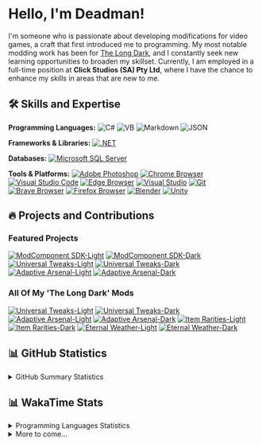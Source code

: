 # Hello, I'm Deadman!

I'm someone who is passionate about developing modifications for video games, a craft that first introduced me to programming. My most notable modding work has been for [The Long Dark](https://www.thelongdark.com/), and I constantly seek new learning opportunities to broaden my skillset. Currently, I am employed in a full-time position at **Click Studios (SA) Pty Ltd**, where I have the chance to enhance my skills in areas that are new to me.

## 🛠 Skills and Expertise
**Programming Languages:** 
![C#](https://img.shields.io/badge/c%23-%23239120.svg?style=for-the-badge&logo=csharp&logoColor=white) ![VB](https://img.shields.io/badge/Visual%20Basic-%239561CC.svg?style=for-the-badge&logo=visualbasic&logoColor=white) ![Markdown](https://img.shields.io/badge/markdown-%23000000.svg?style=for-the-badge&logo=markdown&logoColor=white) ![JSON](https://img.shields.io/badge/JSON-%23000000.svg?style=for-the-badge&logo=json&logoColor=white)

**Frameworks & Libraries:**
[![.NET](https://img.shields.io/badge/.NET-%23512BD4.svg?style=for-the-badge&logo=dotnet&logoColor=white)](https://dotnet.microsoft.com/)

**Databases:**
[![Microsoft SQL Server](https://img.shields.io/badge/Microsoft%20SQL%20Server-CC2927?style=for-the-badge&logo=microsoft%20sql%20server&logoColor=white)](https://www.microsoft.com/en-us/sql-server)

**Tools & Platforms:**
[![Adobe Photoshop](https://img.shields.io/badge/adobe%20photoshop-%2331A8FF.svg?style=for-the-badge&logo=adobe-photoshop&logoColor=white)](https://www.adobe.com/products/photoshop.html) [![Chrome Browser](https://img.shields.io/badge/chrome%20browser-%234285F4.svg?style=for-the-badge&logo=google-chrome&logoColor=white)](https://www.google.com/chrome/) [![Visual Studio Code](https://img.shields.io/badge/visual%20studio%20code-%23007ACC.svg?style=for-the-badge&logo=visual-studio-code&logoColor=white)](https://code.visualstudio.com/) [![Edge Browser](https://img.shields.io/badge/edge%20browser-%230078D7.svg?style=for-the-badge&logo=microsoft-edge&logoColor=white)](https://www.microsoft.com/edge) [![Visual Studio](https://img.shields.io/badge/visual%20studio-%235C2D91.svg?style=for-the-badge&logo=visual-studio&logoColor=white)](https://visualstudio.microsoft.com/) [![Git](https://img.shields.io/badge/git-%23F05033.svg?style=for-the-badge&logo=git&logoColor=white)](https://git-scm.com/) [![Brave Browser](https://img.shields.io/badge/brave%20browser-%23FB542B.svg?style=for-the-badge&logo=brave&logoColor=white)](https://brave.com/) [![Firefox Browser](https://img.shields.io/badge/firefox%20browser-%23FF7139.svg?style=for-the-badge&logo=firefox-browser&logoColor=white)](https://www.mozilla.org/en-US/firefox/new/) [![Blender](https://img.shields.io/badge/blender-%23F5792A.svg?style=for-the-badge&logo=blender&logoColor=white)](https://www.blender.org/) [![Unity](https://img.shields.io/badge/unity-%23000000.svg?style=for-the-badge&logo=unity&logoColor=white)](https://unity.com/)

## 🔥 Projects and Contributions
### Featured Projects
[![ModComponent SDK-Light](https://github-readme-stats.vercel.app/api/pin/?username=deaadman&repo=modcomponentsdk&theme=default#gh-light-mode-only)](https://github.com/deaadman/modcomponentsdk) [![ModComponent SDK-Dark](https://github-readme-stats.vercel.app/api/pin/?username=deaadman&repo=modcomponentsdk&theme=dark#gh-dark-mode-only)](https://github.com/deaadman/modcomponentsdk) [![Universal Tweaks-Light](https://github-readme-stats.vercel.app/api/pin/?username=deaadman&repo=universaltweaks&theme=default#gh-light-mode-only)](https://github.com/deaadman/universaltweaks)  [![Universal Tweaks-Dark](https://github-readme-stats.vercel.app/api/pin/?username=deaadman&repo=universaltweaks&theme=dark#gh-dark-mode-only)](https://github.com/deaadman/universaltweaks) [![Adaptive Arsenal-Light](https://github-readme-stats.vercel.app/api/pin/?username=deaadman&repo=adaptivearsenal&theme=default#gh-light-mode-only)](https://github.com/deaadman/adapativearsenal) [![Adaptive Arsenal-Dark](https://github-readme-stats.vercel.app/api/pin/?username=deaadman&repo=adaptivearsenal&theme=dark#gh-dark-mode-only)](https://github.com/deaadman/adapativearsenal)

### All Of My 'The Long Dark' Mods
[![Universal Tweaks-Light](https://github-readme-stats.vercel.app/api/pin/?username=deaadman&repo=universaltweaks&theme=default#gh-light-mode-only)](https://github.com/deaadman/universaltweaks)  [![Universal Tweaks-Dark](https://github-readme-stats.vercel.app/api/pin/?username=deaadman&repo=universaltweaks&theme=dark#gh-dark-mode-only)](https://github.com/deaadman/universaltweaks) [![Adaptive Arsenal-Light](https://github-readme-stats.vercel.app/api/pin/?username=deaadman&repo=adaptivearsenal&theme=default#gh-light-mode-only)](https://github.com/deaadman/adapativearsenal) [![Adaptive Arsenal-Dark](https://github-readme-stats.vercel.app/api/pin/?username=deaadman&repo=adaptivearsenal&theme=dark#gh-dark-mode-only)](https://github.com/deaadman/adapativearsenal) [![Item Rarities-Light](https://github-readme-stats.vercel.app/api/pin/?username=deaadman&repo=itemrarities&theme=default#gh-light-mode-only)](https://github.com/deaadman/adapativearsenal) [![Item Rarities-Dark](https://github-readme-stats.vercel.app/api/pin/?username=deaadman&repo=itemrarities&theme=dark#gh-dark-mode-only)](https://github.com/deaadman/adapativearsenal) [![Eternal Weather-Light](https://github-readme-stats.vercel.app/api/pin/?username=deaadman&repo=eternalweather&theme=default#gh-light-mode-only)](https://github.com/deaadman/adapativearsenal) [![Eternal Weather-Dark](https://github-readme-stats.vercel.app/api/pin/?username=deaadman&repo=eternalweather&theme=dark#gh-dark-mode-only)](https://github.com/deaadman/adapativearsenal)

## 📊 GitHub Statistics
<details>
    <summary>GitHub Summary Statistics</summary>
    <img src="https://github-readme-stats.vercel.app/api?username=Deaadman&show_icons=true&theme=radical" alt="GitHub GitHub Summary Statistics">
</details>

## 📊 WakaTime Stats
<details>
    <summary>Programming Languages Statistics</summary>
    <img src="https://github-readme-stats.vercel.app/api/wakatime?username=Deadman&api_domain=wakapi.dev" alt="Deadman's WakaTime Programming Languages Statistics">
</details>
<details>
    <summary>More to come...</summary>
</details>
